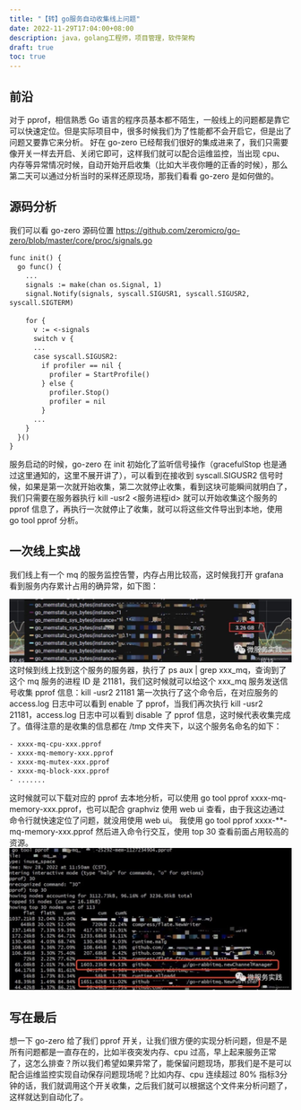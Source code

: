 ```yaml
---
title: "【转】go服务自动收集线上问题"
date: 2022-11-29T17:04:00+08:00
description: java，golang工程师，项目管理，软件架构
draft: true
toc: true
---
```


## 前沿
对于 pprof，相信熟悉 Go 语言的程序员基本都不陌生，一般线上的问题都是靠它可以快速定位。但是实际项目中，很多时候我们为了性能都不会开启它，但是出了问题又要靠它来分析。
好在 go-zero 已经帮我们很好的集成进来了，我们只需要像开关一样去开启、关闭它即可，这样我们就可以配合运维监控，当出现 cpu、内存等异常情况时候，自动开始开启收集（比如大半夜你睡的正香的时候），那么第二天可以通过分析当时的采样还原现场，那我们看看 go-zero 是如何做的。

## 源码分析
我们可以看 go-zero 源码位置 https://github.com/zeromicro/go-zero/blob/master/core/proc/signals.go
```
func init() {
  go func() {
    ...
    signals := make(chan os.Signal, 1)
    signal.Notify(signals, syscall.SIGUSR1, syscall.SIGUSR2, syscall.SIGTERM)

    for {
      v := <-signals
      switch v {
      ...
      case syscall.SIGUSR2:
        if profiler == nil {
          profiler = StartProfile()
        } else {
          profiler.Stop()
          profiler = nil
        }
      ...
    }
  }()
}
```
服务启动的时候，go-zero 在 init 初始化了监听信号操作（gracefulStop 也是通过这里通知的，这里不展开讲了），可以看到在接收到 syscall.SIGUSR2 信号时候，如果是第一次就开始收集，第二次就停止收集，看到这块可能瞬间就明白了，我们只需要在服务器执行 kill -usr2 <服务进程id> 就可以开始收集这个服务的 pprof 信息了，再执行一次就停止了收集，就可以将这些文件导出到本地，使用 go tool pprof 分析。

## 一次线上实战
我们线上有一个 mq 的服务监控告警，内存占用比较高，这时候我打开 grafana 看到服务内存累计占用的确异常，如下图：

![go-pprof线上问题收集](../images/go-pprof线上问题收集.png)
这时候到线上找到这个服务的服务器，执行了 ps aux | grep xxx_mq，查询到了这个 mq 服务的进程 ID 是 21181，我们这时候就可以给这个 xxx_mq 服务发送信号收集 pprof 信息：kill -usr2 21181
第一次执行了这个命令后，在对应服务的 access.log 日志中可以看到 enable 了 pprof，当我们再次执行 kill -usr2 21181，access.log 日志中可以看到 disable 了 pprof 信息，这时候代表收集完成了。值得注意的是收集的信息都在 /tmp 文件夹下，以这个服务名命名的如下：
```
- xxxx-mq-cpu-xxx.pprof
- xxxx-mq-memory-xxx.pprof
- xxxx-mq-mutex-xxx.pprof
- xxxx-mq-block-xxx.pprof
- .......
```
这时候就可以下载对应的 pprof 去本地分析，可以使用 go tool pprof xxxx-mq-memory-xxx.pprof，也可以配合 graphviz 使用 web ui 查看，由于我这边通过命令行就快速定位了问题，就没用使用 web ui。
我使用 go tool pprof xxxx-**-mq-memory-xxx.pprof 然后进入命令行交互，使用 top 30 查看前面占用较高的资源。
![go-pprof线上问题收集](../images/go-pprof线上问题收集2.png)

## 写在最后
想一下 go-zero 给了我们 pprof 开关，让我们很方便的实现分析问题，但是不是所有问题都是一直存在的，比如半夜突发内存、cpu 过高，早上起来服务正常了，这怎么排查？所以我们希望如果异常了，能保留问题现场，那我们是不是可以配合运维监控实现自动保存问题现场呢？比如内存、cpu 连续超过 80% 指标3分钟的话，我们就调用这个开关收集，之后我们就可以根据这个文件来分析问题了，这样就达到自动化了。